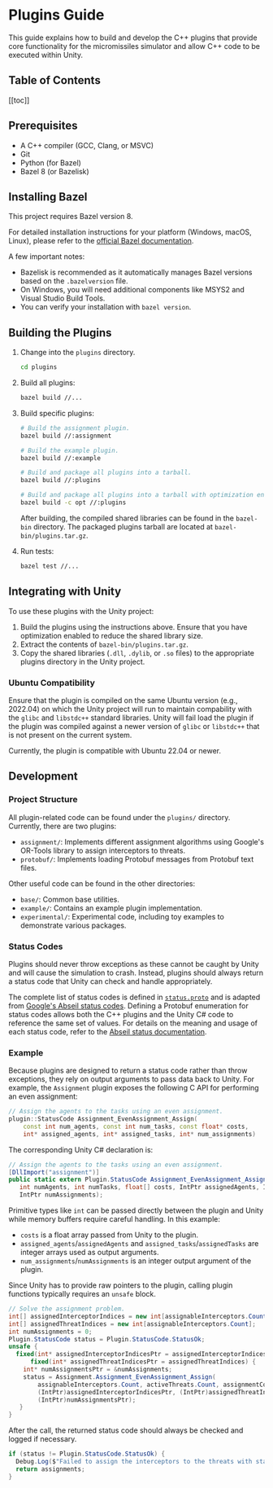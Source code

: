 # Plugins Guide

This guide explains how to build and develop the C++ plugins that provide core functionality for the micromissiles simulator and allow C++ code to be executed within Unity.

## Table of Contents

[[toc]]

## Prerequisites

- A C++ compiler (GCC, Clang, or MSVC)
- Git
- Python (for Bazel)
- Bazel 8 (or Bazelisk)

## Installing Bazel

This project requires Bazel version 8.

For detailed installation instructions for your platform (Windows, macOS, Linux), please refer to the [official Bazel documentation](https://bazel.build/install).

A few important notes:

- Bazelisk is recommended as it automatically manages Bazel versions based on the `.bazelversion` file.
- On Windows, you will need additional components like MSYS2 and Visual Studio Build Tools.
- You can verify your installation with `bazel version`.

## Building the Plugins

1. Change into the `plugins` directory.
   ```bash
   cd plugins
   ```

2. Build all plugins:
   ```bash
   bazel build //...
   ```

3. Build specific plugins:
   ```bash
   # Build the assignment plugin.
   bazel build //:assignment

   # Build the example plugin.
   bazel build //:example

   # Build and package all plugins into a tarball.
   bazel build //:plugins

   # Build and package all plugins into a tarball with optimization enabled.
   bazel build -c opt //:plugins
   ```

   After building, the compiled shared libraries can be found in the `bazel-bin` directory.
   The packaged plugins tarball are located at `bazel-bin/plugins.tar.gz`.

4. Run tests:
   ```bash
   bazel test //...
   ```

## Integrating with Unity

To use these plugins with the Unity project:

1. Build the plugins using the instructions above. Ensure that you have optimization enabled to reduce the shared library size.
2. Extract the contents of `bazel-bin/plugins.tar.gz`.
3. Copy the shared libraries (`.dll`, `.dylib`, or `.so` files) to the appropriate plugins directory in the Unity project.

### Ubuntu Compatibility

Ensure that the plugin is compiled on the same Ubuntu version (e.g., 2022.04) on which the Unity project will run to maintain compability with the `glibc` and `libstdc++` standard libraries.
Unity will fail load the plugin if the plugin was compiled against a newer version of `glibc` or `libstdc++` that is not present on the current system.

Currently, the plugin is compatible with Ubuntu 22.04 or newer.

## Development

### Project Structure

All plugin-related code can be found under the `plugins/` directory.
Currently, there are two plugins:
- `assignment/`: Implements different assignment algorithms using Google's OR-Tools library to assign interceptors to threats.
- `protobuf/`: Implements loading Protobuf messages from Protobuf text files.

Other useful code can be found in the other directories:
- `base/`: Common base utilities.
- `example/`: Contains an example plugin implementation.
- `experimental/`: Experimental code, including toy examples to demonstrate various packages.

### Status Codes

Plugins should never throw exceptions as these cannot be caught by Unity and will cause the simulation to crash.
Instead, plugins should always return a status code that Unity can check and handle appropriately.

The complete list of status codes is defined in [`status.proto`](https://github.com/PisterLab/micromissiles-unity/blob/master/Assets/Proto/Plugin/status.proto) and is adapted from [Google's Abseil status codes](https://github.com/abseil/abseil-cpp/blob/master/absl/status/status.h).
Defining a Protobuf enumeration for status codes allows both the C++ plugins and the Unity C# code to reference the same set of values.
For details on the meaning and usage of each status code, refer to the [Abseil status documentation](https://github.com/abseil/abseil-cpp/blob/master/absl/status/status.h).

### Example

Because plugins are designed to return a status code rather than throw exceptions, they rely on output arguments to pass data back to Unity.
For example, the `Assignment` plugin exposes the following C API for performing an even assignment:

```cpp
// Assign the agents to the tasks using an even assignment.
plugin::StatusCode Assignment_EvenAssignment_Assign(
    const int num_agents, const int num_tasks, const float* costs,
    int* assigned_agents, int* assigned_tasks, int* num_assignments)
```

The corresponding Unity C# declaration is:
```csharp
// Assign the agents to the tasks using an even assignment.
[DllImport("assignment")]
public static extern Plugin.StatusCode Assignment_EvenAssignment_Assign(
   int numAgents, int numTasks, float[] costs, IntPtr assignedAgents, IntPtr assignedTasks,
   IntPtr numAssignments);
```

Primitive types like `int` can be passed directly between the plugin and Unity while memory buffers require careful handling.
In this example:
- `costs` is a float array passed from Unity to the plugin.
- `assigned_agents`/`assignedAgents` and `assigned_tasks`/`assignedTasks` are integer arrays used as output arguments.
- `num_assignments`/`numAssignments` is an integer output argument of the plugin.

Since Unity has to provide raw pointers to the plugin, calling plugin functions typically requires an `unsafe` block.
```csharp
// Solve the assignment problem.
int[] assignedInterceptorIndices = new int[assignableInterceptors.Count];
int[] assignedThreatIndices = new int[assignableInterceptors.Count];
int numAssignments = 0;
Plugin.StatusCode status = Plugin.StatusCode.StatusOk;
unsafe {
  fixed(int* assignedInterceptorIndicesPtr = assignedInterceptorIndices)
      fixed(int* assignedThreatIndicesPtr = assignedThreatIndices) {
    int* numAssignmentsPtr = &numAssignments;
    status = Assignment.Assignment_EvenAssignment_Assign(
        assignableInterceptors.Count, activeThreats.Count, assignmentCosts,
        (IntPtr)assignedInterceptorIndicesPtr, (IntPtr)assignedThreatIndicesPtr,
        (IntPtr)numAssignmentsPtr);
   }
}
```

After the call, the returned status code should always be checked and logged if necessary.
```csharp
if (status != Plugin.StatusCode.StatusOk) {
  Debug.Log($"Failed to assign the interceptors to the threats with status code {status}.");
  return assignments;
}
```
